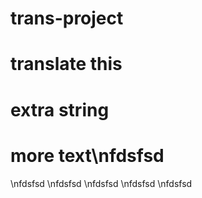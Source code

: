 # trans-project

# translate this

# extra string

# more text\nfdsfsd
\nfdsfsd
\nfdsfsd
\nfdsfsd
\nfdsfsd
\nfdsfsd
